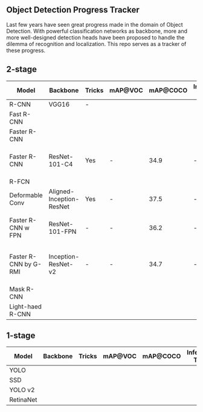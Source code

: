 ## Object Detection Progress Tracker

Last few years have seen great progress made in the domain of Object Detection. With powerful classification networks as backbone, more and more well-designed detection heads have been proposed to handle the dilemma of recognition and localization. This repo serves as a tracker of these progress.

## 2-stage

Model         | Backbone  | Tricks   | mAP@VOC| mAP@COCO| Inference Time | Paper  | Date   | Note
--------------|-----------|----------|--------|---------|----------|------------|--------|---------
R-CNN | VGG16 | - | 
Fast R-CNN |
Faster R-CNN |
Faster R-CNN | ResNet-101-C4 | Yes | - | 34.9 | - | [Deep residual learning for image recognition] | - 
R-FCN | | | | | | 
Deformable Conv | Aligned-Inception-ResNet | Yes | - | 37.5 | - | [Deformable Convolutional Networks] | -
Faster R-CNN w FPN | ResNet-101-FPN | - | - | 36.2 | - | [Feature pyramid Networks for Object Detection] | -
Faster R-CNN by G-RMI | Inception-ResNet-v2 | - | - | 34.7 | - | [Speed/accuracy trade-offs for modern convolutional object detectors] | -
Mask R-CNN |
Light-haed R-CNN |


## 1-stage

Model | Backbone | Tricks | mAP@VOC | mAP@COCO | Inference Time | Paper | Date
---------|-----------|----------|----------|----------|------------|------------|----------
YOLO |
SSD |
YOLO v2 |
RetinaNet |
